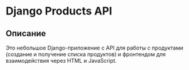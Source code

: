 # Django Products API

## Описание

Это небольшое Django-приложение с API для работы с продуктами (создание и получение списка продуктов) и фронтендом для взаимодействия через HTML и JavaScript.
